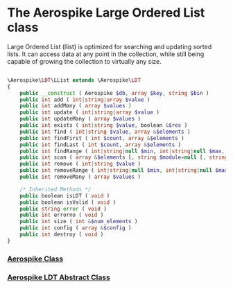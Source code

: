 
# The Aerospike Large Ordered List class

Large Ordered List (llist) is optimized for searching and updating sorted
lists. It can access data at any point in the collection, while still being
capable of growing the collection to virtually any size.

```php

\Aerospike\LDT\LList extends \Aerospike\LDT
{
    public __construct ( Aerospike $db, array $key, string $bin )
    public int add ( int|string|array $value )
    public int addMany ( array $values )
    public int update ( int|string|array $value )
    public int updateMany ( array $values )
    public int exists ( int|string $value, boolean &$res )
    public int find ( int|string $value, array &$elements )
    public int findFirst ( int $count, array &$elements )
    public int findLast ( int $count, array &$elements )
    public int findRange ( int|string|null $min, int|string|null $max, array &$elements )
    public int scan ( array &$elements [, string $module=null [, string $function=null [, array $args=array()]]] )
    public int remove ( int|string $value )
    public int removeRange ( int|string|null $min, int|string|null $max )
    public int removeMany ( array $values )

    /* Inherited Methods */
    public boolean isLDT ( void )
    public boolean isValid ( void )
    public string error ( void )
    public int errorno ( void )
    public int size ( int &$num_elements )
    public int config ( array &$config )
    public int destroy ( void )
}
```

### [Aerospike Class](aerospike.md)
### [Aerospike LDT Abstract Class](aerospike_ldt.md)

